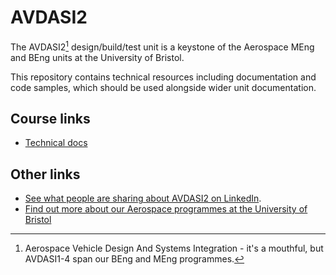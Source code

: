 # AVDASI2

The AVDASI2[^1] design/build/test unit is a keystone of the Aerospace MEng and BEng units at the University of Bristol.

This repository contains technical resources including documentation and code samples, which should be used alongside wider unit documentation.

## Course links

* [Technical docs](/docs)

## Other links

* [See what people are sharing about AVDASI2 on LinkedIn](https://www.linkedin.com/search/results/all/?keywords=%22avdasi2%22).
* [Find out more about our Aerospace programmes at the University of Bristol](https://www.bristol.ac.uk/study/undergraduate/search/?query=aerospace)

[^1]: Aerospace Vehicle Design And Systems Integration - it's a mouthful, but AVDASI1-4 span our BEng and MEng programmes.

